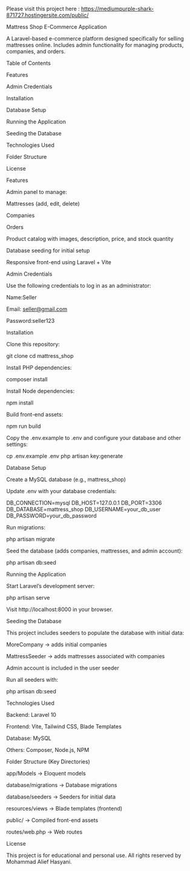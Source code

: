 Please visit this project here : https://mediumpurple-shark-871727.hostingersite.com/public/

Mattress Shop E-Commerce Application

A Laravel-based e-commerce platform designed specifically for selling mattresses online. Includes admin functionality for managing products, companies, and orders.

Table of Contents

Features

Admin Credentials

Installation

Database Setup

Running the Application

Seeding the Database

Technologies Used

Folder Structure

License

Features

Admin panel to manage:

Mattresses (add, edit, delete)

Companies

Orders

Product catalog with images, description, price, and stock quantity

Database seeding for initial setup

Responsive front-end using Laravel + Vite

Admin Credentials

Use the following credentials to log in as an administrator:

Name:Seller

Email: seller@gmail.com

Password:seller123

Installation

Clone this repository:

git clone <repository-url>
cd mattress_shop


Install PHP dependencies:

composer install


Install Node dependencies:

npm install


Build front-end assets:

npm run build


Copy the .env.example to .env and configure your database and other settings:

cp .env.example .env
php artisan key:generate

Database Setup

Create a MySQL database (e.g., mattress_shop)

Update .env with your database credentials:

DB_CONNECTION=mysql
DB_HOST=127.0.0.1
DB_PORT=3306
DB_DATABASE=mattress_shop
DB_USERNAME=your_db_user
DB_PASSWORD=your_db_password


Run migrations:

php artisan migrate


Seed the database (adds companies, mattresses, and admin account):

php artisan db:seed

Running the Application

Start Laravel’s development server:

php artisan serve


Visit http://localhost:8000 in your browser.

Seeding the Database

This project includes seeders to populate the database with initial data:

MoreCompany → adds initial companies

MattressSeeder → adds mattresses associated with companies

Admin account is included in the user seeder

Run all seeders with:

php artisan db:seed

Technologies Used

Backend: Laravel 10

Frontend: Vite, Tailwind CSS, Blade Templates

Database: MySQL

Others: Composer, Node.js, NPM

Folder Structure (Key Directories)

app/Models → Eloquent models

database/migrations → Database migrations

database/seeders → Seeders for initial data

resources/views → Blade templates (frontend)

public/ → Compiled front-end assets

routes/web.php → Web routes

License

This project is for educational and personal use. All rights reserved by Mohammad Alief Hasyani.
